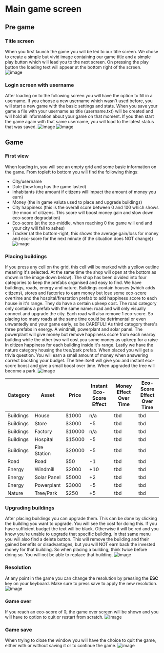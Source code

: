 # Main game screen
## Pre game 
### Title screen
When you first launch the game you will be led to our title screen. We chose to create a simple but vivid image containing our game title and a simple play button which will lead you to the next screen.
On pressing the play button the loading text will appear at the bottom right of the screen. 
![image](https://github.com/vives-project-xp/EducationalGame1/assets/113900803/f1819b8f-bdc4-499a-a533-bec8e118f05c)

### Login screen with username
After loading on to the following screen you will have the option to fill in a username. If you choose a new username which wasn't used before, you will start a new game with the basic settings 
and stats. When you save your game a file with your username as title (username.txt) will be created and will hold all information about your game on that moment. If you then start the game again with
that same username, you will load to the latest status that was saved. 
![image](https://github.com/vives-project-xp/EducationalGame1/assets/113900803/0203596b-0b01-4a31-b792-7359fc4de43f)
![image](https://github.com/vives-project-xp/EducationalGame1/assets/113900803/19654c23-61d3-4d59-ae9e-0fd973603eaa)

## Game
### First view
When loading in, you will see an empty grid and some basic information on the game. From topleft to bottom you will find the following things:
- City/username
- Date (how long has the game lasted)
- Inhabitants (the amount if citizens will impact the amount of money you earn)
- Money (the in game valuta used to place and upgrade buildings)
- City happiness (this is the overall score between 0 and 100 which shows the mood of citizens. This score will boost money gain and slow down eco-score degradation)
- Eco-score (at the top-middle, when reaching 0 the game will end and your city will fall to ashes)
- Tracker (at the bottom-right, this shows the average gain/loss for money and eco-score for the next minute (if the situation does NOT change))
![image](https://github.com/vives-project-xp/EducationalGame1/assets/113900803/1274712f-6b84-45bd-89ba-aa7419a8ec8b)

### Placing buildings
If you press any cell on the grid, this cell will be marked with a yellow outline meaning it's selected. At the same time the shop will open at the bottom as shown in the image down below).
The shop has been divided into four categories to keep the prefabs organised and easy to find. We have buildings, roads, energy and nature.
Buildings contain houses (which adds citizens), stores and factories to earn money but lose some eco-score overtime and the hospital/firestation prefab to add happiness score to each house in it's range. They do have a certain upkeep cost. The road category only contains a prefab with the same name: road and will only visually connect and upgrade the city. Each road will also remove 1 eco-score. So placing too many roads at the same time could be detrimental or even unwantedly end your game early, so be CAREFUL! 
As third category there's three prefabs in energy. A windmill, powerplant and solar panel. The powerplant will give money but remove happiness score from each nearby building while the other two will cost you some money as upkeep for a raise in citizen happiness for each building inside it's range. Lastly we have the nature category housing the tree/park prefab. When placed you will get a trivia question. You will earn a small amount of money when answering correct boosting your budget. The tree itself will give you and instant eco-score boost and give a small boost over time. When upgraded the tree will become a park.
![image](https://github.com/vives-project-xp/EducationalGame1/assets/113900803/ddef5ff2-21b1-4fbe-9a2f-521f1e78842b)

| Category         | Asset                        | Price | Instant Eco-Score Effect                        | Money Effect Over Time      | Eco-Score Effect Over Time      |
|------------------|------------------------------|-------|-------------------------------------------------|-----------------------------|---------------------------------|
| Buildings        | House                        | $1000 | n/a                                             | tbd                         | tbd                             |
| Buildings        | Store                        | $3000 | -5                                              | tbd                         | tbd                             |
| Buildings        | Factory                      | $10000| n/a                                             | tbd                         | tbd                             |
| Buildings        | Hospital                     | $15000| -5                                              | tbd                         | tbd                             |
| Buildings        | Fire Station                 | $20000| -5                                              | tbd                         | tbd                             |
| Road             | Road                         | $50   | -1                                              | tbd                         | tbd                             |
| Energy           | Windmill                     | $2000 | +10                                             | tbd                         | tbd                             |
| Energy           | Solar Panel                  | $5000 | +2                                              | tbd                         | tbd                             |
| Energy           | Powerplant                   | $3000 | -5                                              | tbd                         | tbd                             |
| Nature           | Tree/Park                    | $250  | +5                                              | tbd                         | tbd                             |


### Upgrading buildings
After placing buildings you can upgrade them. This can be done by clicking the building you want to upgrade. You will see the cost for doing this. If you have sufficient budget the text will be black. Otherwise it will be red and you know you're unable to upgrade that specific building. In that same menu you will also find a delete button. This will remove the building and their gained benefits or disadvantages, but you will NOT earn back the invested money for that building. So when placing a building, think twice before doing so. You will not be able to replace that building.
![image](https://github.com/vives-project-xp/EducationalGame1/assets/113900803/3250a9fa-4d36-4a73-af30-b278fb91f1ad)


### Resolution
At any point in the game you can change the resolution by pressing the **ESC** key on your keyboard. Make sure to press save to apply the new resolution.
![image](https://github.com/vives-project-xp/EducationalGame1/assets/113900803/861c7afe-ac26-46fb-b8b2-9e2c39cb4806)

### Game over
If you reach an eco-score of 0, the game over screen will be shown and you will have to option to quit or restart from scratch. 
![image](https://github.com/vives-project-xp/EducationalGame1/assets/113900803/d2e8ed67-2000-4e82-b156-e200a4485732)

### Game save
When trying to close the window you will have the choice to quit the game, either with or without saving it or to continue the game.
![image](https://github.com/vives-project-xp/EducationalGame1/assets/113900803/7d3d766e-3cc8-4676-8580-ed8893dbb792)


